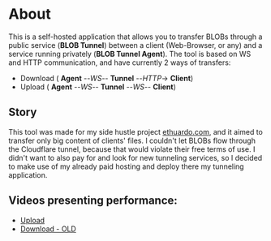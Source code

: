 # About
This is a self-hosted application that allows you to transfer BLOBs through a public service (**BLOB Tunnel**) between a client (Web-Browser, or any) and a service running privately (**BLOB Tunnel Agent**). The tool is based on WS and HTTP communication, and have currently 2 ways of transfers:
- Download ( **Agent** --*WS*-- **Tunnel** --*HTTP*-> **Client**)
- Upload ( **Agent** --*WS*-- **Tunnel** --*WS*-- **Client**)
## Story
This tool was made for my side hustle project [ethuardo.com](https://ethuardo.com/), and it aimed to transfer only big content of clients' files. I couldn't let BLOBs flow through the Cloudflare tunnel, because that would violate their free terms of use. I didn't want to also pay for and look for new tunneling services, so I decided to make use of my already paid hosting and deploy there my tunneling application.
## Videos presenting performance:
- [Upload](https://dataram57.com/static-imgs/KLUSNS1DVJ.mp4)
- [Download - OLD](https://dataram57.com/static-imgs/X18AXM04VB.mp4)

[comment]: <> (# Installation)
[comment]: <> (## Tunnel)
[comment]: <> (## Agent)
[comment]: <> (## Client)
[comment]: <> (### Upload)
